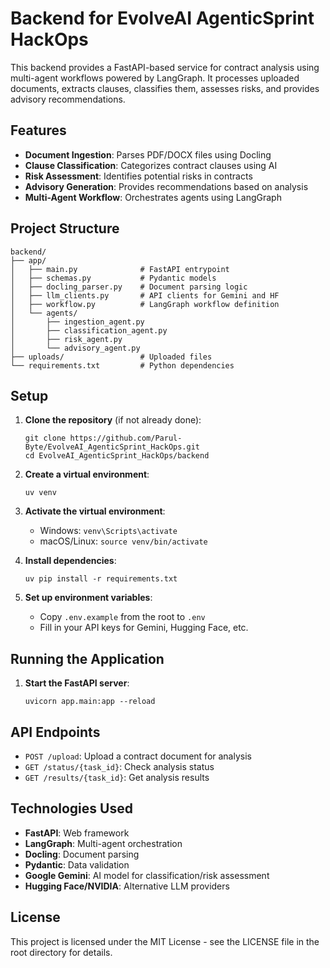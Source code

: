 # Backend for EvolveAI AgenticSprint HackOps

This backend provides a FastAPI-based service for contract analysis using multi-agent workflows powered by LangGraph. It processes uploaded documents, extracts clauses, classifies them, assesses risks, and provides advisory recommendations.

## Features

- **Document Ingestion**: Parses PDF/DOCX files using Docling
- **Clause Classification**: Categorizes contract clauses using AI
- **Risk Assessment**: Identifies potential risks in contracts
- **Advisory Generation**: Provides recommendations based on analysis
- **Multi-Agent Workflow**: Orchestrates agents using LangGraph

## Project Structure

```
backend/
├── app/
│   ├── main.py              # FastAPI entrypoint
│   ├── schemas.py           # Pydantic models
│   ├── docling_parser.py    # Document parsing logic
│   ├── llm_clients.py       # API clients for Gemini and HF
│   ├── workflow.py          # LangGraph workflow definition
│   └── agents/
│       ├── ingestion_agent.py
│       ├── classification_agent.py
│       ├── risk_agent.py
│       └── advisory_agent.py
├── uploads/                 # Uploaded files 
└── requirements.txt         # Python dependencies
```

## Setup

1. **Clone the repository** (if not already done):
   ```
   git clone https://github.com/Parul-Byte/EvolveAI_AgenticSprint_HackOps.git
   cd EvolveAI_AgenticSprint_HackOps/backend
   ```

2. **Create a virtual environment**:
   ```
   uv venv
   ```

3. **Activate the virtual environment**:
   - Windows: `venv\Scripts\activate`
   - macOS/Linux: `source venv/bin/activate`

4. **Install dependencies**:
   ```
   uv pip install -r requirements.txt
   ```

5. **Set up environment variables**:
   - Copy `.env.example` from the root to `.env`
   - Fill in your API keys for Gemini, Hugging Face, etc.

## Running the Application

1. **Start the FastAPI server**:
   ```
   uvicorn app.main:app --reload
   ```

## API Endpoints

- `POST /upload`: Upload a contract document for analysis
- `GET /status/{task_id}`: Check analysis status
- `GET /results/{task_id}`: Get analysis results

## Technologies Used

- **FastAPI**: Web framework
- **LangGraph**: Multi-agent orchestration
- **Docling**: Document parsing
- **Pydantic**: Data validation
- **Google Gemini**: AI model for classification/risk assessment
- **Hugging Face/NVIDIA**: Alternative LLM providers

## License

This project is licensed under the MIT License - see the LICENSE file in the root directory for details.
